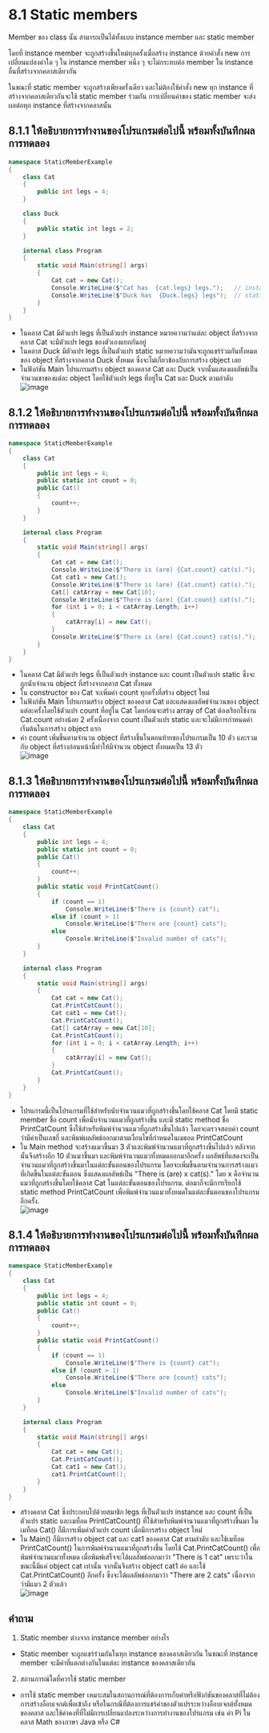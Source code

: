 # 8.1 Static members

Member ของ class นั้น สามารถเป็นได้ทั้งแบบ instance member และ static member 

โดยที่ instance member จะถูกสร้างขึ้นใหม่ทุกครั้งเมื่อสร้าง instance ด้วยคำสั่ง new การเปลี่ยนแปลงค่าใด ๆ ใน instance member หนึ่ง ๆ จะไม่กระทบต่อ member ใน instance อื่นที่สร้างจากคลาสเดียวกัน 

ในขณะที่ static member จะถูกสร้างเพียงครั้งเดียว และไม่ต้องใช้คำสั่ง new 
ทุก instance ที่สร้างจากคลาสเดียวกันจะใช้ static member ร่วมกัน การเปลี่ยนค่าของ static member จะส่งผลต่อทุก instance ที่สร้างจากคลาสนั้น


## 8.1.1 ให้อธิบายการทำงานของโปรแกรมต่อไปนี้ พร้อมทั้งบันทึกผลการทดลอง
```cs
namespace StaticMemberExample
{
    class Cat
    {
        public int legs = 4;
    }

    class Duck
    {
        public static int legs = 2;
    }

    internal class Program
    {
        static void Main(string[] args)
        {
            Cat cat = new Cat();
            Console.WriteLine($"Cat has  {cat.legs} legs.");   // instance member
            Console.WriteLine($"Duck has  {Duck.legs} legs");  // static member
        }
    }
}

```
* ในคลาส Cat มีตัวแปร legs ที่เป็นตัวแปร instance หมายความว่าแต่ละ object ที่สร้างจากคลาส Cat จะมีตัวแปร legs ของตัวเองแยกกันอยู่
* ในคลาส Duck มีตัวแปร legs ที่เป็นตัวแปร static หมายความว่ามันจะถูกแชร์ร่วมกันทั้งหมดของ object ที่สร้างจากคลาส Duck ทั้งหมด ซึ่งจะไม่เกี่ยวข้องกับการสร้าง object เลย
* ในฟังก์ชัน Main โปรแกรมสร้าง object ของคลาส Cat และ Duck จากนั้นแสดงผลลัพธ์เป็นจำนวนขาของแต่ละ object โดยใช้ตัวแปร legs ที่อยู่ใน Cat และ Duck ตามลำดับ <br>
![image](https://github.com/TanapatPluemchai/OOP2565-Week-08/assets/115067806/55774c1c-ee7c-43e3-80f2-ef9e5e85a587)


## 8.1.2 ให้อธิบายการทำงานของโปรแกรมต่อไปนี้ พร้อมทั้งบันทึกผลการทดลอง
```cs
namespace StaticMemberExample
{
    class Cat
    {
        public int legs = 4;
        public static int count = 0;
        public Cat()
        {
            count++;
        }
    }

    internal class Program
    {
        static void Main(string[] args)
        {
            Cat cat = new Cat();
            Console.WriteLine($"There is (are) {Cat.count} cat(s).");
            Cat cat1 = new Cat();
            Console.WriteLine($"There is (are) {Cat.count} cat(s).");
            Cat[] catArray = new Cat[10];
            Console.WriteLine($"There is (are) {Cat.count} cat(s).");
            for (int i = 0; i < catArray.Length; i++)
            {
                catArray[i] = new Cat();
            }
            Console.WriteLine($"There is (are) {Cat.count} cat(s).");
        }
    }
}

```
* ในคลาส Cat มีตัวแปร legs ที่เป็นตัวแปร instance และ count เป็นตัวแปร static ซึ่งจะถูกนับจำนวน object ที่สร้างจากคลาส Cat ทั้งหมด
* ใน constructor ของ Cat จะเพิ่มค่า count ทุกครั้งที่สร้าง object ใหม่
* ในฟังก์ชัน Main โปรแกรมสร้าง object ของคลาส Cat และแสดงผลลัพธ์จำนวนของ object แต่ละครั้งโดยใช้ตัวแปร count ที่อยู่ใน Cat โดยก่อนจะสร้าง array of Cat ต้องเรียกใช้งาน Cat.count อย่างน้อย 2 ครั้งเนื่องจาก count เป็นตัวแปร static และจะไม่มีการกำหนดค่าเริ่มต้นในการสร้าง object แรก
* ค่า count เพิ่มขึ้นตามจำนวน object ที่สร้างขึ้นในตอนท้ายของโปรแกรมเป็น 10 ตัว และรวมกับ object ที่สร้างก่อนหน้านี้ทำให้มีจำนวน object ทั้งหมดเป็น 13 ตัว<br>
![image](https://github.com/TanapatPluemchai/OOP2565-Week-08/assets/115067806/0ca24db6-9cfd-48dc-8f82-30ccb8c6e472)

## 8.1.3 ให้อธิบายการทำงานของโปรแกรมต่อไปนี้ พร้อมทั้งบันทึกผลการทดลอง

```cs
namespace StaticMemberExample
{
    class Cat
    {
        public int legs = 4;
        public static int count = 0;
        public Cat()
        {
            count++;
        }
        public static void PrintCatCount()
        {
            if (count == 1)
                Console.WriteLine($"There is {count} cat");
            else if (count > 1)
                Console.WriteLine($"There are {count} cats");
            else
                Console.WriteLine($"Invalid number of cats");
        }
    }

    internal class Program
    {
        static void Main(string[] args)
        {
            Cat cat = new Cat();
            Cat.PrintCatCount();
            Cat cat1 = new Cat();
            Cat.PrintCatCount();
            Cat[] catArray = new Cat[10];
            Cat.PrintCatCount();
            for (int i = 0; i < catArray.Length; i++)
            {
                catArray[i] = new Cat();
            }
            Cat.PrintCatCount();
        }
    }
}
```
* โปรแกรมนี้เป็นโปรแกรมที่ใช้สำหรับนับจำนวนแมวที่ถูกสร้างขึ้นโดยใช้คลาส Cat โดยมี static member ชื่อ count เพื่อนับจำนวนแมวที่ถูกสร้างขึ้น และมี static method ชื่อ PrintCatCount ซึ่งใช้สำหรับพิมพ์จำนวนแมวที่ถูกสร้างขึ้นไปแล้ว โดยจะตรวจสอบค่า count ว่ามีค่าเป็นเลขกี่ และพิมพ์ผลลัพธ์ออกมาตามเงื่อนไขที่กำหนดในเมธอด PrintCatCount
* ใน Main method จะสร้างแมวขึ้นมา 3 ตัวและพิมพ์จำนวนแมวที่ถูกสร้างขึ้นไปแล้ว หลังจากนั้นจึงสร้างอีก 10 ตัวแมวขึ้นมา และพิมพ์จำนวนแมวทั้งหมดออกมาอีกครั้ง ผลลัพธ์ที่แสดงจะเป็นจำนวนแมวที่ถูกสร้างขึ้นมาในแต่ละขั้นตอนของโปรแกรม โดยจะเพิ่มขึ้นตามจำนวนการสร้างแมวที่เกิดขึ้นในแต่ละขั้นตอน ซึ่งแสดงผลลัพธ์เป็น "There is (are) x cat(s)." โดย x คือจำนวนแมวที่ถูกสร้างขึ้นโดยใช้คลาส Cat ในแต่ละขั้นตอนของโปรแกรม. ต่อมาก็จะมีการเรียกใช้ static method PrintCatCount เพื่อพิมพ์จำนวนแมวทั้งหมดในแต่ละขั้นตอนของโปรแกรมอีกครั้ง. <br>
![image](https://github.com/TanapatPluemchai/OOP2565-Week-08/assets/115067806/ec4045d6-beaf-4276-a39a-bc1204a3d56b)

## 8.1.4 ให้อธิบายการทำงานของโปรแกรมต่อไปนี้ พร้อมทั้งบันทึกผลการทดลอง

```cs
namespace StaticMemberExample
{
    class Cat
    {
        public int legs = 4;
        public static int count = 0;
        public Cat()
        {
            count++;
        }
        public static void PrintCatCount()
        {
            if (count == 1)
                Console.WriteLine($"There is {count} cat");
            else if (count > 1)
                Console.WriteLine($"There are {count} cats");
            else
                Console.WriteLine($"Invalid number of cats");
        }
    }

    internal class Program
    {
        static void Main(string[] args)
        {
            Cat cat = new Cat();
            Cat.PrintCatCount();
            Cat cat1 = new Cat();
            cat1.PrintCatCount();
        }
    }
}
```
* สร้างคลาส Cat ซึ่งประกอบไปด้วยสมาชิก legs ที่เป็นตัวแปร instance และ count ที่เป็นตัวแปร static และเมท็อด PrintCatCount() ที่ใช้สำหรับพิมพ์จำนวนแมวที่ถูกสร้างขึ้นมา ในเมท็อด Cat() ก็มีการเพิ่มค่าตัวแปร count เมื่อมีการสร้าง object ใหม่
* ใน Main() ก็มีการสร้าง object cat และ cat1 ของคลาส Cat ตามลำดับ และใช้เมท็อด PrintCatCount() ในการพิมพ์จำนวนแมวที่ถูกสร้างขึ้น โดยใช้ Cat.PrintCatCount() เพื่อพิมพ์จำนวนแมวทั้งหมด เมื่อพิมพ์เสร็จจะได้ผลลัพธ์ออกมาว่า "There is 1 cat" เพราะว่าในขณะนี้มีแค่ object cat เท่านั้น จากนั้นจึงสร้าง object cat1 ต่อ และใช้ Cat.PrintCatCount() อีกครั้ง ซึ่งจะได้ผลลัพธ์ออกมาว่า "There are 2 cats" เนื่องจากว่ามีแมว 2 ตัวแล้ว <br>
![image](https://github.com/TanapatPluemchai/OOP2565-Week-08/assets/115067806/3e5776e6-9806-4a51-87ad-fa2802364a0a)


## คำถาม

1. Static member ต่างจาก instance member  อย่างไร
* Static member จะถูกแชร์ร่วมกันในทุก instance ของคลาสเดียวกัน ในขณะที่ instance member จะมีค่าที่แตกต่างกันในแต่ละ instance ของคลาสเดียวกัน
2. สถานการณ์ใดที่ควรใช้ static member
* การใช้ static member เหมาะสมในสถานการณ์ที่ต้องการเก็บค่าหรือฟังก์ชันของคลาสที่ไม่ต้องการสร้างอ็อบเจกต์เพื่อเข้าถึง หรือในกรณีที่ต้องการแชร์ค่าของตัวแปรระหว่างอ็อบเจกต์ทั้งหมดของคลาส และใช้ค่าคงที่ที่ไม่มีการเปลี่ยนแปลงระหว่างการทำงานของโปรแกรม เช่น ค่า Pi ในคลาส Math ของภาษา Java หรือ C#

